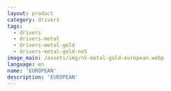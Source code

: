 ```yaml
---
layout: product
category: drivers
tags:
  - drivers
  - drivers-metal
  - drivers-metal-gold
  - drivers-metal-gold-no5
image_main: /assets/img/n5-metal-gold-european.webp
language: en
name: 'EUROPEAN'
description: 'EUROPEAN'
---
```


